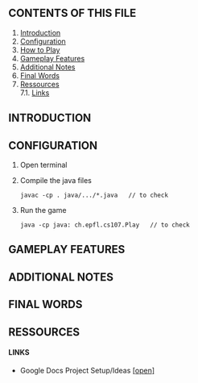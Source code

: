 ## CONTENTS OF THIS FILE
1. [Introduction](#introduction)
2. [Configuration](#configuration)
3. [How to Play](#how-to-play)
4. [Gameplay Features](#gameplay-features)
5. [Additional Notes](#additional-notes)
6. [Final Words](#final-words)
7. [Ressources](#ressources)  
  7.1. [Links](#links)
    

<a name="introduction"></a>
## INTRODUCTION

<a name="configuration"></a>
## CONFIGURATION

1. Open terminal
  
2. Compile the java files
    ````shell script
    javac -cp . java/.../*.java   // to check
    ````

3. Run the game
    ````shell script
    java -cp java: ch.epfl.cs107.Play   // to check
    ````

<a name="gameplay-features"></a>
## GAMEPLAY FEATURES

<a name="additional-notes"></a>
## ADDITIONAL NOTES

<a name="final-words"></a>
## FINAL WORDS

<a name="ressources"></a>
## RESSOURCES

<a name="links"></a>
#### LINKS
- Google Docs Project Setup/Ideas [[open]](https://docs.google.com/document/d/1qb4lyvMLUWU2ZAJjJG8gABQYsB7a3YBG-m40DlPxCrY/edit?usp=sharing)






